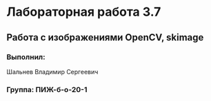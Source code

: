 # Лабораторная работа 3.7
## Работа с изображениями OpenCV, skimage
### Выполнил:
Шальнев Владимир Сергеевич
### Группа: ПИЖ-б-о-20-1

